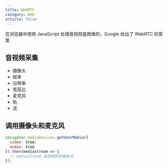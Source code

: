 ```yaml
---
title: WebRTC
category: Web
article: false
---
```


在浏览器中使用 JavaScript 处理音视频是困难的，Google 给出了 WebRTC 的答案

## 音视频采集

+ 摄像头
+ 帧率
+ 分辨率
+ 宽高比
+ 麦克风
+ 轨
+ 流

## 调用摄像头和麦克风

```js
navigator.mediaDevices.getUserMedia({
  video: true,
  audio: true
}).then(mediastream => {
  // mediastream 是获得到的媒体流
});
```
<!-- to be updated -->